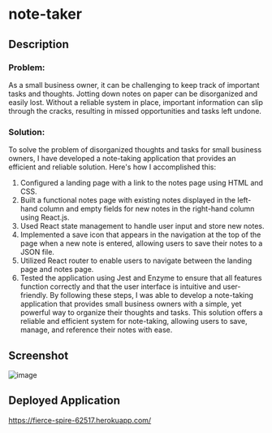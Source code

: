 # note-taker

## Description

### Problem: 

As a small business owner, it can be challenging to keep track of important tasks and thoughts. Jotting down notes on paper can be disorganized and easily lost. Without a reliable system in place, important information can slip through the cracks, resulting in missed opportunities and tasks left undone.

### Solution:

To solve the problem of disorganized thoughts and tasks for small business owners, I have developed a note-taking application that provides an efficient and reliable solution. Here's how I accomplished this:

1. Configured a landing page with a link to the notes page using HTML and CSS.
2. Built a functional notes page with existing notes displayed in the left-hand column and empty fields for new notes in the right-hand column using React.js.
3. Used React state management to handle user input and store new notes.
4. Implemented a save icon that appears in the navigation at the top of the page when a new note is entered, allowing users to save their notes to a JSON file.
5. Utilized React router to enable users to navigate between the landing page and notes page.
6. Tested the application using Jest and Enzyme to ensure that all features function correctly and that the user interface is intuitive and 
user-friendly.
By following these steps, I was able to develop a note-taking application that provides small business owners with a simple, yet powerful way to organize their thoughts and tasks. This solution offers a reliable and efficient system for note-taking, allowing users to save, manage, and reference their notes with ease. 

## Screenshot

![image](https://user-images.githubusercontent.com/112663656/213598624-317a7008-d823-46bf-8bc4-dea7bc5be096.png)

## Deployed Application

https://fierce-spire-62517.herokuapp.com/ 
